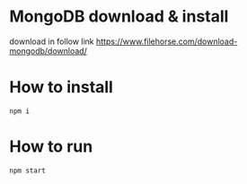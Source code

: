 # MongoDB download & install
download in follow link
https://www.filehorse.com/download-mongodb/download/

# How to install
```
npm i
```

# How to run
```
npm start
```